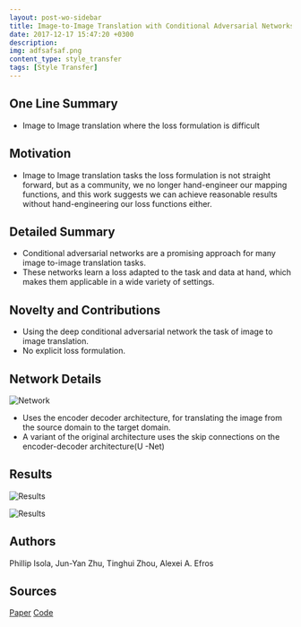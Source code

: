 ```yaml
---
layout: post-wo-sidebar
title: Image-to-Image Translation with Conditional Adversarial Networks
date: 2017-12-17 15:47:20 +0300
description: 
img: adfsafsaf.png
content_type: style_transfer
tags: [Style Transfer]
---
```



## One Line Summary
* Image to Image translation where the loss formulation is difficult 

## Motivation
* Image to Image translation tasks the loss formulation is not straight forward, but as a community, we no longer hand-engineer our mapping functions,
and this work suggests we can achieve reasonable results without hand-engineering our loss functions either.


## Detailed Summary
* Conditional adversarial networks are a promising approach for many image to-image translation tasks.
* These networks learn a loss adapted to the task and data at hand, which makes them applicable in a wide variety of settings.

## Novelty and Contributions
* Using the deep conditional adversarial network the task of image to image translation.
* No explicit loss formulation.


## Network Details
![Network]({{site.baseurl}}/assets/img/dfsafsdfads.png)
* Uses the encoder decoder architecture, for translating the image from the source domain to the target domain.
* A variant of the original architecture uses the skip connections on the encoder-decoder architecture(U -Net) 

## Results
![Results]({{site.baseurl}}/assets/img/dsadsadsa.png)

![Results]({{site.baseurl}}/assets/img/fdsadsafasdfds.png)

## Authors
Phillip Isola, Jun-Yan Zhu, Tinghui Zhou, Alexei A. Efros

## Sources
[Paper](https://arxiv.org/abs/1611.07004)
[Code](https://phillipi.github.io/pix2pix/)